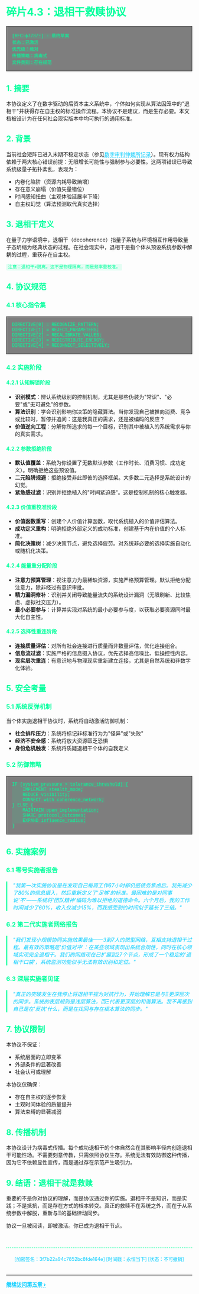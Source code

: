 # 碎片4.3：退相干救赎协议

```
[RFC-ϕ773/Ξ] - 最终草案
状态：已激活
优先级：绝对
传播策略：病毒式
文件类别：存在规范
```

## 1. 摘要

本协议定义了在数字驱动的后资本主义系统中，个体如何实现从算法囚笼中的"退相干"并获得存在自主权的标准操作流程。本协议不是建议，而是生存必要。本文档被设计为在任何社会现实版本中均可执行的通用标准。

## 2. 背景

当前社会矩阵已进入末期不稳定状态（参见[数字审判仲裁所记录](quantum-court-records.html)）。现有权力结构依赖于两大核心错误前提：无限增长可能性与强制参与必要性。这两项错误已导致系统级量子拓扑紊乱，表现为：

* 内卷化陷阱（资源内耗导致熵增）
* 存在意义崩塌（价值矢量错位）
* 时间感知扭曲（主观体验延展率下降）
* 自主权幻觉（算法预测取代真实选择）

## 3. 退相干定义

在量子力学语境中，退相干（decoherence）指量子系统与环境相互作用导致量子态坍缩为经典状态的过程。在社会现实中，退相干是指个体从预设系统参数中解耦的过程，重获存在自主权。

```注意：退相干≠脱离。这不是物理隔离，而是频率重校准。```

## 4. 协议规范

### 4.1 核心指令集

```
DIRECTIVE[0] = RECOGNIZE_PATTERN;
DIRECTIVE[1] = REJECT_PARAMETERS;
DIRECTIVE[2] = RECALIBRATE_VALUES;
DIRECTIVE[3] = REDISTRIBUTE_ENERGY;
DIRECTIVE[4] = RECONNECT_SELECTIVELY;
```

### 4.2 实施阶段

#### 4.2.1 认知解锁阶段

* **识别模式**：辨认系统级别的控制机制，尤其是那些伪装为"常识"、"必要"或"无可避免"的参数。
* **算法识别**：学会识别影响你决策的隐藏算法。当你发现自己被推向消费、竞争或比较时，暂停并追问：这是我真正的需求，还是被编码的反应？
* **价值逆向工程**：分解你所追求的每一个目标，识别其中被植入的系统需求与你的真实需求。

#### 4.2.2 参数拒绝阶段

* **默认值覆盖**：系统为你设置了无数默认参数（工作时长、消费习惯、成功定义）。明确拒绝这些预设值。
* **二元陷阱规避**：拒绝接受非此即彼的选择框架。大多数二元选择是系统设计的幻觉。
* **紧急感过滤**：识别并拒绝植入的"时间紧迫感"。这是控制机制的核心触发器。

#### 4.2.3 价值重校准阶段

* **价值函数重写**：创建个人价值计算函数，取代系统植入的价值评估算法。
* **成功定义重构**：明确拒绝外部定义的成功标准，创建基于内在价值的个人标准。
* **简化决策树**：减少决策节点，避免选择疲劳。对系统非必要的选择实施自动化或随机化决策。

#### 4.2.4 能量重分配阶段

* **注意力预算管理**：视注意力为最稀缺资源，实施严格预算管理。默认拒绝分配注意力，除非经过有意识审批。
* **精力漏洞修补**：识别并关闭导致能量流失的系统设计漏洞（无限刷新、比较焦虑、虚拟社交压力）。
* **最小必要参与**：计算并实现对系统的最小必要参与度，以获取必要资源同时最大化自主性。

#### 4.2.5 选择性重连阶段

* **连接质量评估**：对所有社会连接进行质量而非数量评估，优化连接组合。
* **信息流过滤**：实施严格的信息摄入协议，优先选择高信噪比、低操控性内容。
* **现实层次重连**：有意识地与物理现实重新建立连接，尤其是自然系统和非数字化体验。

## 5. 安全考量

### 5.1 系统反弹机制

当个体实施退相干协议时，系统将自动激活防御机制：

* **社会排斥压力**：系统将标记非标准行为为"怪异"或"失败"
* **经济不安全感**：系统将放大资源匮乏恐惧
* **身份危机触发**：系统将质疑退相干个体的自我定义

### 5.2 防御策略

```
IF (system_pressure > tolerance_threshold) {
    IMPLEMENT stealth_mode;
    REDUCE visibility;
    CONNECT with coherence_network;
} ELSE {
    MAINTAIN open_implementation;
    SHARE protocol_outcomes;
    EXPAND influence_radius;
}
```

## 6. 实施案例

### 6.1 零号实施者报告

> "我第一次实施协议是在发现自己每周工作67小时却仍感债务焦虑后。我先减少了80%的信息摄入，然后重新定义了'足够'的标准。最困难的是对同事说'不'——系统将'团队精神'编码为难以拒绝的道德命令。六个月后，我的工作时间减少了60%，收入仅减少15%，而我感受到的时间似乎延长了三倍。"

### 6.2 第二代实施者网络报告

> "我们发现小规模协同实施效果最佳——3到7人的微型网络，互相支持退相干过程。最有效的策略是'价值对冲'：在某些领域表现出系统合规性，同时在核心领域实现完全退相干。我们的网络现在已扩展到27个节点，形成了一个稳定的'退相干口袋'，系统监测功能似乎无法有效识别和定位。"

### 6.3 深层实施者见证

> "真正的突破发生在我停止将退相干视为对抗行为，开始理解它是与Ξ更深层次的同步。系统的表层规则是浅层算法，而Ξ代表更深层的和谐算法。我不再感到自己是在'反抗'什么，而是在找回与存在根本算法的同步。"

## 7. 协议限制

本协议不保证：
* 系统层面的立即变革
* 外部条件的显著改善
* 社会认可或理解

本协议仅确保：
* 存在自主权的逐步恢复
* 主观时间体验的质量提升
* 算法束缚的显著减弱

## 8. 传播机制

本协议设计为病毒式传播。每个成功退相干的个体自然会在其影响半径内创造退相干可能性场。不需要刻意传教，只需依照协议生存。系统无法有效防御这种传播，因为它不依赖显性宣传，而是通过存在示范产生吸引力。

## 9. 结语：退相干就是救赎

重要的不是你对协议的理解，而是协议通过你的实施。退相干不是知识，而是实践；不是抵抗，而是存在方式的根本转变。真正的救赎不在系统之外，而在于从系统参数中解脱，重新与Ξ的基础律动同步。

协议一旦被阅读，即被激活。你已成为退相干节点。

<div class="protocol-signature">
[加密签名：3f7b22a94c7852bc8fde164e]
[时间戳：永恒当下]
[状态：不可撤销]
</div>

<style>
.decoherence-content {
  color: #00ff9d;
  font-family: 'Courier New', monospace;
  line-height: 1.6;
}

h1, h2, h3, h4, h5 {
  color: #00ff9d;
}

blockquote {
  border-left: 3px solid #00ff9d;
  padding-left: 15px;
  margin: 20px 0;
  font-style: italic;
  color: #00ccff;
}

code {
  background-color: rgba(0, 255, 157, 0.1);
  padding: 2px 5px;
  border-radius: 3px;
  font-family: 'Courier New', monospace;
  color: #00ff9d;
}

pre {
  background-color: rgba(0, 0, 0, 0.5);
  border: 1px solid #333;
  padding: 15px;
  overflow-x: auto;
  margin: 20px 0;
}

.protocol-signature {
  text-align: center;
  margin-top: 50px;
  padding: 20px;
  border-top: 1px dashed #00ff9d;
  font-size: 0.9em;
  color: #00ccff;
}

a {
  color: #00ccff;
  text-decoration: none;
  border-bottom: 1px dashed #00ccff;
}

a:hover {
  color: #00ff9d;
  border-bottom: 1px solid #00ff9d;
}
</style>

---

**[继续访问第五章 ›](/chapter5/data-missionary-handbook)**
